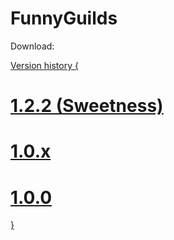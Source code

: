 FunnyGuilds
===========

Download: <a href="https://github.com/Dzikoysk/FunnyGuilds/releases/">


Version history {

  # 1.2.2 (Sweetness)
  # 1.0.x
  # 1.0.0
  
}
